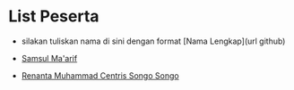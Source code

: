 # List Peserta

- silakan tuliskan nama di sini dengan format \[Nama Lengkap\]\(url github\)

- [Samsul Ma'arif](https://github.com/samsulmaarif)  
- [Renanta Muhammad Centris Songo Songo](https://github.com/Renanta)
